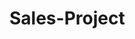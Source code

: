 # Sales-Project
 


<link rel="preconnect" href="https://fonts.gstatic.com">
<link href="https://fonts.googleapis.com/css2?family=Poppins:wght@200;300;400&display=swap" rel="stylesheet">

